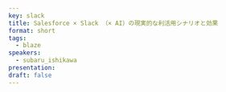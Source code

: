 ```yaml
---
key: slack
title: Salesforce × Slack （× AI）の現実的な利活用シナリオと効果
format: short
tags:
  - blaze
speakers:
  - subaru_ishikawa
presentation: 
draft: false
---
```

